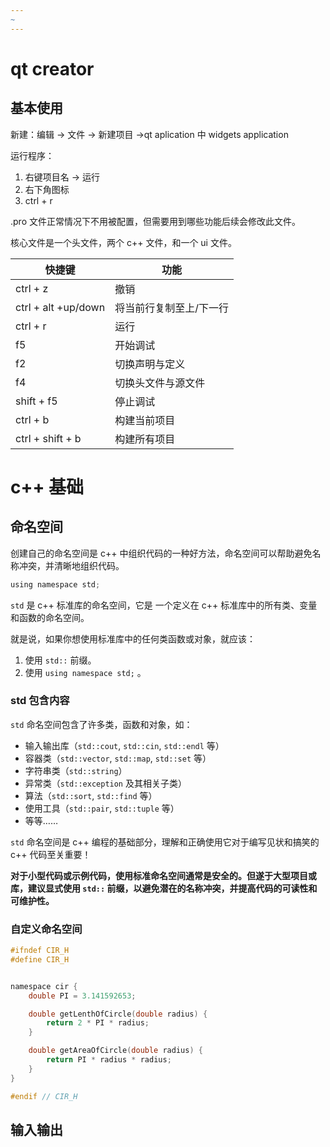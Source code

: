 ```yaml
---
~
---
```

# qt creator

## 基本使用

新建：编辑 -> 文件 -> 新建项目 ->qt aplication 中 widgets application

运行程序：

1. 右键项目名 -> 运行
2. 右下角图标
3. ctrl + r

.pro 文件正常情况下不用被配置，但需要用到哪些功能后续会修改此文件。

核心文件是一个头文件，两个 c++ 文件，和一个 ui 文件。

| 快捷键                 | 功能           |
| ------------------- | ------------ |
| ctrl + z            | 撤销           |
| ctrl + alt +up/down | 将当前行复制至上/下一行 |
| ctrl + r            | 运行           |
| f5                  | 开始调试         |
| f2                  | 切换声明与定义      |
| f4                  | 切换头文件与源文件    |
| shift + f5          | 停止调试         |
| ctrl + b            | 构建当前项目       |
| ctrl + shift + b    | 构建所有项目       |

# c++ 基础

## 命名空间

创建自己的命名空间是 c++ 中组织代码的一种好方法，命名空间可以帮助避免名称冲突，并清晰地组织代码。

```c
using namespace std;
```

`std` 是 c++ 标准库的命名空间，它是 一个定义在 c++ 标准库中的所有类、变量和函数的命名空间。

就是说，如果你想使用标准库中的任何类函数或对象，就应该：

1. 使用 `std::` 前缀。
2. 使用 `using namespace std;` 。

### std 包含内容

`std` 命名空间包含了许多类，函数和对象，如：

- 输入输出库（`std::cout`, `std::cin`, `std::endl` 等）
- 容器类（`std::vector`, `std::map`, `std::set` 等）
- 字符串类（`std::string`）
- 异常类（`std::exception` 及其相关子类）
- 算法（`std::sort`, `std::find` 等）
- 使用工具（`std::pair`, `std::tuple` 等）
- 等等……

`std` 命名空间是 c++ 编程的基础部分，理解和正确使用它对于编写见状和搞笑的 c++ 代码至关重要！

**对于小型代码或示例代码，使用标准命名空间通常是安全的。但遂于大型项目或库，建议显式使用 `std::` 前缀，以避免潜在的名称冲突，并提高代码的可读性和可维护性。**

### 自定义命名空间

```c
#ifndef CIR_H
#define CIR_H


namespace cir {
    double PI = 3.141592653;

    double getLenthOfCircle(double radius) {
        return 2 * PI * radius;
    }

    double getAreaOfCircle(double radius) {
        return PI * radius * radius;
    }
}

#endif // CIR_H
```

## 输入输出

